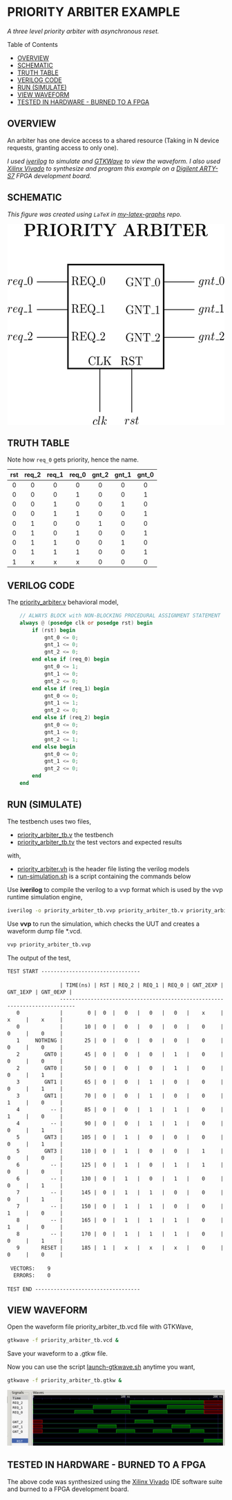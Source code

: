 # PRIORITY ARBITER EXAMPLE

_A three level priority arbiter with asynchronous reset._

Table of Contents

* [OVERVIEW](https://github.com/JeffDeCola/my-verilog-examples/tree/master/sequential-logic/arbiters/priority_arbiter#overview)
* [SCHEMATIC](https://github.com/JeffDeCola/my-verilog-examples/tree/master/sequential-logic/arbiters/priority_arbiter#schematic)
* [TRUTH TABLE](https://github.com/JeffDeCola/my-verilog-examples/tree/master/sequential-logic/arbiters/priority_arbiter#truth-table)
* [VERILOG CODE](https://github.com/JeffDeCola/my-verilog-examples/tree/master/sequential-logic/arbiters/priority_arbiter#verilog-code)
* [RUN (SIMULATE)](https://github.com/JeffDeCola/my-verilog-examples/tree/master/sequential-logic/arbiters/priority_arbiter#run-simulate)
* [VIEW WAVEFORM](https://github.com/JeffDeCola/my-verilog-examples/tree/master/sequential-logic/arbiters/priority_arbiter#view-waveform)
* [TESTED IN HARDWARE - BURNED TO A FPGA](https://github.com/JeffDeCola/my-verilog-examples/tree/master/sequential-logic/arbiters/priority_arbiter#tested-in-hardware---burned-to-a-fpga)

## OVERVIEW

An arbiter has one device access to a shared resource (Taking in N device
requests, granting access to only one).

_I used
[iverilog](https://github.com/JeffDeCola/my-cheat-sheets/tree/master/hardware/tools/simulation/iverilog-cheat-sheet)
to simulate and
[GTKWave](https://github.com/JeffDeCola/my-cheat-sheets/tree/master/hardware/tools/simulation/gtkwave-cheat-sheet)
to view the waveform. I also used
[Xilinx Vivado](https://github.com/JeffDeCola/my-cheat-sheets/tree/master/hardware/tools/synthesis/xilinx-vivado-cheat-sheet)
to synthesize and program this example on a
[Digilent ARTY-S7](https://github.com/JeffDeCola/my-cheat-sheets/tree/master/hardware/development/fpga-development-boards/digilent-arty-s7-cheat-sheet)
FPGA development board._

## SCHEMATIC

_This figure was created using `LaTeX` in
[my-latex-graphs](https://github.com/JeffDeCola/my-latex-graphs/tree/master/mathematics/applied/electrical-engineering/sequential-logic/priority-arbiter)
repo._

<p align="center">
    <img src="svgs/priority-arbiter.svg"
    align="middle"
</p>

## TRUTH TABLE

Note how `req_0` gets priority, hence the name.

| rst | req_2 | req_1 | req_0 | gnt_2 | gnt_1 | gnt_0 |
|:---:|:-----:|:-----:|:-----:|:-----:|:-----:|:-----:|
|  0  |   0   |   0   |   0   |   0   |   0   |   0   |
|  0  |   0   |   0   |   1   |   0   |   0   |   1   |
|  0  |   0   |   1   |   0   |   0   |   1   |   0   |
|  0  |   0   |   1   |   1   |   0   |   0   |   1   |
|  0  |   1   |   0   |   0   |   1   |   0   |   0   |
|  0  |   1   |   0   |   1   |   0   |   0   |   1   |
|  0  |   1   |   1   |   0   |   0   |   1   |   0   |
|  0  |   1   |   1   |   1   |   0   |   0   |   1   |
|  1  |   x   |   x   |   x   |   0   |   0   |   0   |

## VERILOG CODE

The
[priority_arbiter.v](https://github.com/JeffDeCola/my-verilog-examples/blob/master/sequential-logic/arbiters/priority_arbiter/priority_arbiter.v)
behavioral model,

```verilog
    // ALWAYS BLOCK with NON-BLOCKING PROCEDURAL ASSIGNMENT STATEMENT
    always @ (posedge clk or posedge rst) begin
        if (rst) begin
            gnt_0 <= 0;
            gnt_1 <= 0;
            gnt_2 <= 0;
        end else if (req_0) begin
            gnt_0 <= 1;
            gnt_1 <= 0;
            gnt_2 <= 0;
        end else if (req_1) begin
            gnt_0 <= 0;
            gnt_1 <= 1;
            gnt_2 <= 0;
        end else if (req_2) begin
            gnt_0 <= 0;
            gnt_1 <= 0;
            gnt_2 <= 1;
        end else begin
            gnt_0 <= 0;
            gnt_1 <= 0;
            gnt_2 <= 0;
        end
    end
```

## RUN (SIMULATE)

The testbench uses two files,

* [priority_arbiter_tb.v](https://github.com/JeffDeCola/my-verilog-examples/blob/master/sequential-logic/arbiters/priority_arbiter/priority_arbiter_tb.v)
  the testbench
* [priority_arbiter_tb.tv](https://github.com/JeffDeCola/my-verilog-examples/blob/master/sequential-logic/arbiters/priority_arbiter/priority_arbiter_tb.tv)
  the test vectors and expected results

with,

* [priority_arbiter.vh](https://github.com/JeffDeCola/my-verilog-examples/blob/master/sequential-logic/arbiters/priority_arbiter/priority_arbiter.vh)
  is the header file listing the verilog models
* [run-simulation.sh](https://github.com/JeffDeCola/my-verilog-examples/blob/master/sequential-logic/arbiters/priority_arbiter/run-simulation.sh)
  is a script containing the commands below

Use **iverilog** to compile the verilog to a vvp format
which is used by the vvp runtime simulation engine,

```bash
iverilog -o priority_arbiter_tb.vvp priority_arbiter_tb.v priority_arbiter.vh
```

Use **vvp** to run the simulation, which checks the UUT
and creates a waveform dump file *.vcd.

```bash
vvp priority_arbiter_tb.vvp
```

The output of the test,

```text
TEST START --------------------------------

                 | TIME(ns) | RST | REQ_2 | REQ_1 | REQ_0 | GNT_2EXP | GNT_1EXP | GNT_0EXP |
                 ---------------------------------------------------------------------------
   0             |        0 |  0  |   0   |   0   |   0   |    x     |    x     |    x     |
   0             |       10 |  0  |   0   |   0   |   0   |    0     |    0     |    0     |
   1     NOTHING |       25 |  0  |   0   |   0   |   0   |    0     |    0     |    0     |
   2        GNT0 |       45 |  0  |   0   |   0   |   1   |    0     |    0     |    0     |
   2        GNT0 |       50 |  0  |   0   |   0   |   1   |    0     |    0     |    1     |
   3        GNT1 |       65 |  0  |   0   |   1   |   0   |    0     |    0     |    1     |
   3        GNT1 |       70 |  0  |   0   |   1   |   0   |    0     |    1     |    0     |
   4          -- |       85 |  0  |   0   |   1   |   1   |    0     |    1     |    0     |
   4          -- |       90 |  0  |   0   |   1   |   1   |    0     |    0     |    1     |
   5        GNT3 |      105 |  0  |   1   |   0   |   0   |    0     |    0     |    1     |
   5        GNT3 |      110 |  0  |   1   |   0   |   0   |    1     |    0     |    0     |
   6          -- |      125 |  0  |   1   |   0   |   1   |    1     |    0     |    0     |
   6          -- |      130 |  0  |   1   |   0   |   1   |    0     |    0     |    1     |
   7          -- |      145 |  0  |   1   |   1   |   0   |    0     |    0     |    1     |
   7          -- |      150 |  0  |   1   |   1   |   0   |    0     |    1     |    0     |
   8          -- |      165 |  0  |   1   |   1   |   1   |    0     |    1     |    0     |
   8          -- |      170 |  0  |   1   |   1   |   1   |    0     |    0     |    1     |
   9       RESET |      185 |  1  |   x   |   x   |   x   |    0     |    0     |    0     |

 VECTORS:    9
  ERRORS:    0

TEST END ----------------------------------
```

## VIEW WAVEFORM

Open the waveform file priority_arbiter_tb.vcd file with GTKWave,

```bash
gtkwave -f priority_arbiter_tb.vcd &
```

Save your waveform to a .gtkw file.

Now you can use the script
[launch-gtkwave.sh](https://github.com/JeffDeCola/my-verilog-examples/blob/master/launch-GTKWave-script/launch-gtkwave.sh)
anytime you want,

```bash
gtkwave -f priority_arbiter_tb.gtkw &
```

![priority_arbiter-waveform.jpg](../../../docs/pics/sequential-logic/priority_arbiter-waveform.jpg)

## TESTED IN HARDWARE - BURNED TO A FPGA

The above code was synthesized using the
[Xilinx Vivado](https://github.com/JeffDeCola/my-cheat-sheets/tree/master/hardware/tools/synthesis/xilinx-vivado-cheat-sheet)
IDE software suite and burned to a FPGA development board.
